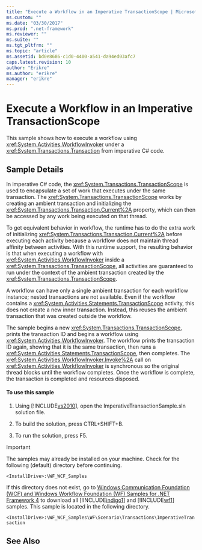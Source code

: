 ```yaml
---
title: "Execute a Workflow in an Imperative TransactionScope | Microsoft Docs"
ms.custom: ""
ms.date: "03/30/2017"
ms.prod: ".net-framework"
ms.reviewer: ""
ms.suite: ""
ms.tgt_pltfrm: ""
ms.topic: "article"
ms.assetid: bd0e8686-c1d0-4400-a541-da94ed03afc7
caps.latest.revision: 10
author: "Erikre"
ms.author: "erikre"
manager: "erikre"
---
```

# Execute a Workflow in an Imperative TransactionScope
This sample shows how to execute a workflow using <xref:System.Activities.WorkflowInvoker> under a <xref:System.Transactions.Transaction> from imperative C# code.  
  
## Sample Details  
 In imperative C# code, the <xref:System.Transactions.TransactionScope> is used to encapsulate a set of work that executes under the same transaction. The <xref:System.Transactions.TransactionScope> works by creating an ambient transaction and initializing the <xref:System.Transactions.Transaction.Current%2A> property, which can then be accessed by any work being executed on that thread.  
  
 To get equivalent behavior in workflow, the runtime has to do the extra work of initializing <xref:System.Transactions.Transaction.Current%2A> before executing each activity because a workflow does not maintain thread affinity between activities. With this runtime support, the resulting behavior is that when executing a workflow with <xref:System.Activities.WorkflowInvoker> inside a <xref:System.Transactions.TransactionScope>, all activities are guaranteed to run under the context of the ambient transaction created by the <xref:System.Transactions.TransactionScope>.  
  
 A workflow can have only a single ambient transaction for each workflow instance; nested transactions are not available. Even if the workflow contains a <xref:System.Activities.Statements.TransactionScope> activity, this does not create a new inner transaction. Instead, this reuses the ambient transaction that was created outside the workflow.  
  
 The sample begins a new <xref:System.Transactions.TransactionScope>, prints the transaction ID and begins a workflow using <xref:System.Activities.WorkflowInvoker>. The workflow prints the transaction ID again, showing that it is the same transaction, then runs a <xref:System.Activities.Statements.TransactionScope>, then completes. The <xref:System.Activities.WorkflowInvoker.Invoke%2A> call on <xref:System.Activities.WorkflowInvoker> is synchronous so the original thread blocks until the workflow completes. Once the workflow is complete, the transaction is completed and resources disposed.  
  
#### To use this sample  
  
1.  Using [!INCLUDE[vs2010](../../../../includes/vs2010-md.md)], open the ImperativeTransactionSample.sln solution file.  
  
2.  To build the solution, press CTRL+SHIFT+B.  
  
3.  To run the solution, press F5.  
  
> [!IMPORTANT]
>  The samples may already be installed on your machine. Check for the following (default) directory before continuing.  
>   
>  `<InstallDrive>:\WF_WCF_Samples`  
>   
>  If this directory does not exist, go to [Windows Communication Foundation (WCF) and Windows Workflow Foundation (WF) Samples for .NET Framework 4](http://go.microsoft.com/fwlink/?LinkId=150780) to download all [!INCLUDE[indigo1](../../../../includes/indigo1-md.md)] and [!INCLUDE[wf1](../../../../includes/wf1-md.md)] samples. This sample is located in the following directory.  
>   
>  `<InstallDrive>:\WF_WCF_Samples\WF\Scenario\Transactions\ImperativeTransaction`  
  
## See Also